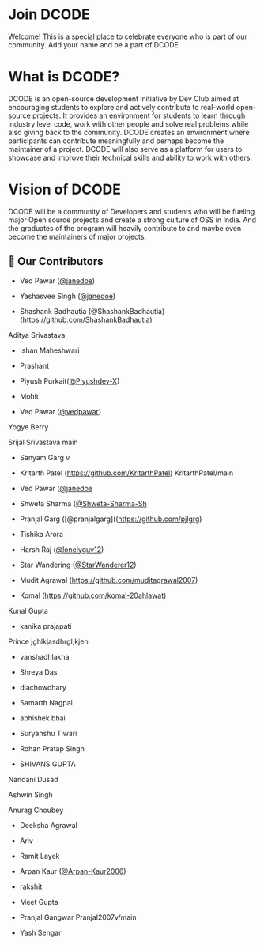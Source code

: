 # Join DCODE

Welcome! This is a special place to celebrate everyone who is part of our community. Add your name and be a part of DCODE

# What is DCODE?
DCODE is an open-source development initiative by Dev Club aimed at encouraging students to explore and actively contribute to real-world open-source projects. It provides an environment for students to learn through industry level code, work with other people and solve real problems while also giving back to the community. DCODE creates an environment where participants can contribute meaningfully and perhaps become the maintainer of a project. 
DCODE will also serve as a platform for users to showcase and improve their technical skills and ability to work with others.

# Vision of DCODE
DCODE will be a community of Developers and students who will be fueling major Open source projects and create a strong culture of OSS in India. And the graduates of the program will heavily contribute to and maybe even become the maintainers of major projects.


## 🚀 Our Contributors


-   Ved Pawar ([@janedoe](https://github.com/vedpawar2254))

-   Yashasvee Singh ([@janedoe](https://github.com/vedpawar2254))

- Shashank Badhautia (@ShashankBadhautia)(https://github.com/ShashankBadhautia)

Aditya Srivastava

- Ishan Maheshwari

- Prashant


-   Piyush Purkait([@Piyushdev-X](https://github.com/Piyushdev-X))

-   Mohit 

-   Ved Pawar ([@vedpawar](https://github.com/vedpawar2254))

Yogye Berry


Srijal Srivastava
main
-   Sanyam Garg v
-   Kritarth Patel (https://github.com/KritarthPatel)
 KritarthPatel/main

-   Ved Pawar ([@janedoe](https://github.com/vedpawar2254)
-   Shweta Sharma ([@Shweta-Sharma-Sh](https://github.com/Shweta-Sharma-sh)


- Pranjal Garg ([@pranjalgarg]((https://github.com/pjlgrg)


-   Tishika Arora


-   Harsh Raj ([@lonelyguy12](https://github.com/lonelyguy12))

-   Star Wandering ([@StarWanderer12](https://github.com/StarWanderer12))

-   Mudit Agrawal (https://github.com/muditagrawal2007)



- Komal (https://github.com/komal-20ahlawat)


Kunal Gupta


- kanika prajapati


Prince
jghlkjasdhrgl;kjen


-   vanshadhlakha


-   Shreya Das 




-   diachowdhary


-   Samarth Nagpal


- abhishek bhai


-   Suryanshu Tiwari 


- Rohan Pratap Singh


-   SHIVANS GUPTA



Nandani Dusad


Ashwin Singh


Anurag Choubey


- Deeksha Agrawal


-   Ariv


-   Ramit Layek


-   Arpan Kaur ([@Arpan-Kaur2006](https://github.com/Arpan-Kaur2006))

- rakshit
-   Meet Gupta 
-   Pranjal Gangwar
Pranjal2007v/main


- Yash Sengar




